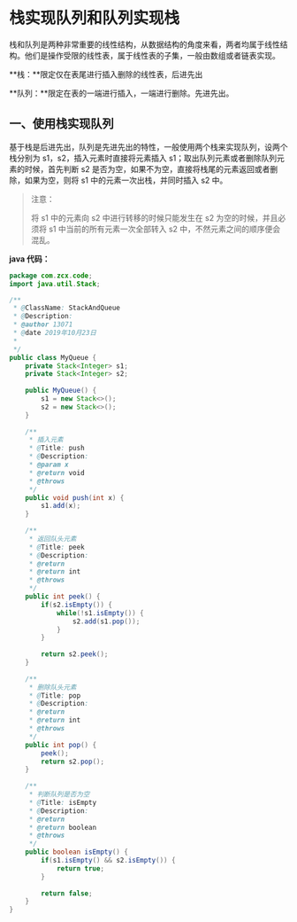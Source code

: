 # 栈实现队列和队列实现栈

栈和队列是两种非常重要的线性结构，从数据结构的角度来看，两者均属于线性结构。他们是操作受限的线性表，属于线性表的子集，一般由数组或者链表实现。

**栈：**限定仅在表尾进行插入删除的线性表，后进先出

**队列：**限定在表的一端进行插入，一端进行删除。先进先出。

## 一、使用栈实现队列

基于栈是后进先出，队列是先进先出的特性，一般使用两个栈来实现队列，设两个栈分别为 s1，s2，插入元素时直接将元素插入 s1；取出队列元素或者删除队列元素的时候，首先判断 s2 是否为空，如果不为空，直接将栈尾的元素返回或者删除，如果为空，则将 s1 中的元素一次出栈，并同时插入 s2 中。

> 注意：
>
> 将 s1 中的元素向 s2 中进行转移的时候只能发生在 s2 为空的时候，并且必须将 s1 中当前的所有元素一次全部转入 s2 中，不然元素之间的顺序便会混乱。

**java 代码：**

~~~java
package com.zcx.code;
import java.util.Stack;

/**
 * @ClassName: StackAndQueue
 * @Description: 
 * @author 13071
 * @date 2019年10月23日
 *
 */
public class MyQueue {
	private Stack<Integer> s1;
	private Stack<Integer> s2;
	
	public MyQueue() {
		s1 = new Stack<>();
		s2 = new Stack<>();
	}
	
	/**
	 * 插入元素
	 * @Title: push
	 * @Description:
	 * @param x
	 * @return void
	 * @throws
	 */
	public void push(int x) {
		s1.add(x);
	}
	
	/**
	 * 返回队头元素
	 * @Title: peek
	 * @Description:
	 * @return
	 * @return int
	 * @throws
	 */
	public int peek() {
		if(s2.isEmpty()) {
			while(!s1.isEmpty()) {
				s2.add(s1.pop());
			}
		}
		
		return s2.peek();
	}
	
	/**
	 * 删除队头元素
	 * @Title: pop
	 * @Description:
	 * @return
	 * @return int
	 * @throws
	 */
	public int pop() {
		peek();
		return s2.pop();
	}
	
	/**
	 * 判断队列是否为空
	 * @Title: isEmpty
	 * @Description:
	 * @return
	 * @return boolean
	 * @throws
	 */
	public boolean isEmpty() {
		if(s1.isEmpty() && s2.isEmpty()) {
			return true;
		}
		
		return false;
	}
}
~~~

